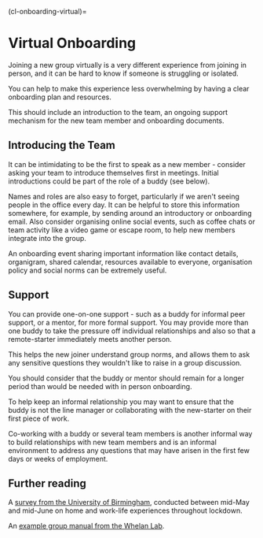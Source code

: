 (cl-onboarding-virtual)=
# Virtual Onboarding


Joining a new group virtually is a very different experience from joining in person, and it can be hard to know if someone is struggling or isolated.  

You can help to make this experience less overwhelming by having a clear onboarding plan and resources.

This should include an introduction to the team, an ongoing support mechanism for the new team member and onboarding documents.

## Introducing the Team

It can be intimidating to be the first to speak as a new member - consider asking your team to introduce themselves first in meetings. Initial introductions could be part of the role of a buddy (see below).

Names and roles are also easy to forget, particularly if we aren't seeing people in the office every day.
It can be helpful to store this information somewhere, for example, by sending around an introductory or onboarding email.
Also consider organising online social events, such as coffee chats or team activity like a video game or escape room, to help new members integrate into the group.

An onboarding event sharing important information like contact details, organigram, shared calendar, resources available to everyone, organisation policy and social norms can be extremely useful.

## Support

You can provide one-on-one support - such as a buddy for informal peer support, or a mentor, for more formal support. You may provide more than one buddy to take the pressure off individual relationships and also so that a remote-starter immediately meets another person.

This helps the new joiner understand group norms, and allows them to ask any sensitive questions they wouldn't like to raise in a group discussion.

You should consider that the buddy or mentor should remain for a longer period than would be needed with in person onboarding. 

To help keep an informal relationship you may want to ensure that the buddy is not the line manager or collaborating with the new-starter on their first piece of work.

Co-working with a buddy or several team members is another informal way to build relationships with new team members and is an informal environment to address any questions that may have arisen in the first few days or weeks of employment.





## Further reading

A [survey from the University of Birmingham](https://www.birmingham.ac.uk/Documents/college-social-sciences/business/research/wirc/epp-working-from-home-COVID-19-lockdown.pdf), conducted between mid-May and mid-June on home and work-life experiences throughout lockdown.

An [example group manual from the Whelan Lab](https://fionajanewhelan.wixsite.com/home/manual).
